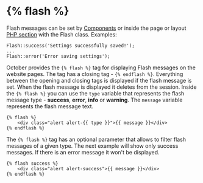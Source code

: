 # {% flash %}

Flash messages can be set by [Components](components) or inside the page or layout [PHP section](themes#php-section) with the Flash class. Examples:

    Flash::success('Settings successfully saved!');
    ...
    Flash::error('Error saving settings');

October provides the `{% flash %}` tag for displaying Flash messages on the website pages. The tag has a closing tag - `{% endflash %}`. Everything between the opening and closing tags is displayed if the flash message is set. When the flash message is displayed it deletes from the session. Inside the `{% flash %}` you can use the `type` variable that represents the flash message type - **success**, **error**, **info** or **warning**. The `message` variable represents the flash message text.

    {% flash %}
        <div class="alert alert-{{ type }}">{{ message }}</div>
    {% endflash %}

The `{% flash %}` tag has an optional parameter that allows to filter flash messages of a given type. The next example will show only success messages. If there is an error message it won't be displayed.

    {% flash success %}
        <div class="alert alert-success">{{ message }}</div>
    {% endflash %}